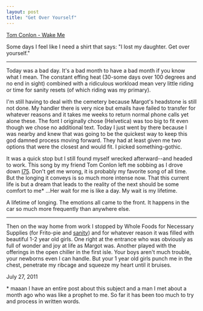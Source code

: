 ```yaml
---
layout: post
title: "Get Over Yourself"
---
```


<p class="media"><span class="audioplayer"><span id="audioplayer_1"><a href="http://2010.danielsjourney.com/files/11%20Wake%20Me.mp3">Tom Conlon - Wake Me</a></span></span></p>

Some days I feel like I need a shirt that says: "I lost my daughter. Get over yourself."

<hr>

Today was a bad day. It's a bad month to have a bad month if you know what I mean. The constant effing heat (30-some days over 100 degrees and no end in sight) combined with a ridiculous workload mean very little riding or time for sanity resets (of which riding was my primary).

I'm still having to deal with the cemetery because Margot's headstone is still not done. My handler there is very nice but emails have failed to transfer for whatever reasons and it takes me weeks to return normal phone calls yet alone these. The font I originally chose (Helvetica) was too big to fit even though we chose no additional text. Today I just went by there because I was nearby and knew that was going to be the quickest way to keep this god damned process moving forward. They had at least given me two options that were the closest and would fit. I picked something-gothic.

It was a quick stop but I still found myself wrecked afterward--and headed to work. This song by my friend Tom Conlon left me sobbing as I drove down [I75](http://tinyurl.com/3rnm3sb). Don't get me wrong, it is probably my favorite song of all time. But the longing it conveys is so much more intense now. That this current life is but a dream that leads to the reality of the next should be some comfort to me* ...Her wait for me is like a day. My wait is my lifetime. 

A lifetime of longing. The emotions all came to the front. It happens in the car so much more frequently than anywhere else.

<hr>

Then on the way home from work I stopped by Whole Foods for Necessary Supplies (for Frito-pie and [sanity](http://www.deschutesbrewery.com/brew/inversion-ipa)) and for whatever reason it was filled with beautiful 1-2 year old girls. One right at the entrance who was obviously as full of wonder and joy at life as Margot was. Another played with the offerings in the open chiller in the first isle. Your boys aren't much trouble, your newborns even I can handle. But your 1 year old girls punch me in the chest, penetrate my ribcage and squeeze my heart until it bruises.

<p class="date">July 27, 2011</p>


<p class="postscript">* maaan I have an entire post about this subject and a man I met about a month ago who was like a prophet to me. So far it has been too much to try and process in written words.

<script type="text/javascript">  
  $(function(){
    AudioPlayer.embed("audioplayer_1", {soundFile: "http://2010.danielsjourney.com/files/11%20Wake%20Me.mp3",  
        titles: "Wake Me",  
        artists: "Tom Conlon"});
  });
</script>